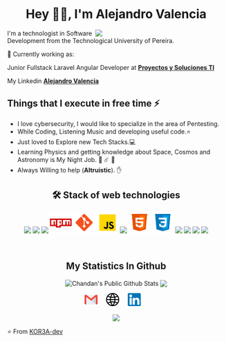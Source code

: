 
<h1 align="center"> Hey 👋🏽, I'm Alejandro Valencia </h1>

<img width="300" align="right" src="https://c.tenor.com/h9au5ifIVWYAAAAC/smudge-smudge-cat.gif">

I'm a technologist in Software Development from the Technological University of Pereira.


💼 Currently working as: 

Junior Fullstack Laravel Angular Developer at <a href="https://www.proyectosysolucionesti.com/" target="_blank"><b>Proyectos y Soluciones TI</b></a>

My Linkedin <a href="https://www.linkedin.com/in/alejandro-valencia-casta%C3%B1eda-b11719208/" target="_blank"><b>Alejandro Valencia</b></a>

## Things that I execute in free time ⚡  
  - I love cybersecurity, I would like to specialize in the area of Pentesting.
  - While Coding, Listening Music and developing useful code.⭐️
  - Just loved to Explore new Tech Stacks.💻
  - Learning Physics and getting knowledge about Space, Cosmos and Astronomy is My Night Job. 🌌 ☄️ 🔭
  - Always Willing to help (**Altruistic**). ✋

<h2 align="center">
  🛠 Stack of web technologies
</h2>
<p align="center">
<code><a href="https://ionicframework.com/" target="_blank"><img height="40" src="https://iconape.com/wp-content/files/cn/371185/svg/371185.svg"/></a></code>
<code><a href="https://angular.io/" target="_blank"><img height="40" src="https://www.svgrepo.com/show/327335/logo-angular.svg"/></a></code>
<code><a href="https://laravel.com/" target="_blank"><img height="40" src="https://upload.wikimedia.org/wikipedia/commons/9/9a/Laravel.svg"/></a></code>
<code><a href="https://www.npmjs.com/" target="_blank"><img height="50" src="https://raw.githubusercontent.com/chandan-reddy-k/chandan-reddy-k/master/assets/npm.png"></a></code>
<code><a href="https://github.com/" target="_blank"><img height="50" src="https://raw.githubusercontent.com/chandan-reddy-k/chandan-reddy-k/master/assets/git.png"></a></code>
<code><a href="https://www.javascript.com/" target="_blank"><img height="50" src="https://raw.githubusercontent.com/chandan-reddy-k/chandan-reddy-k/master/assets/js.png"></a></code>
<code><a href="https://ubuntu.com/" target="_blank"><img height="50" src="https://www.svgrepo.com/show/184138/linux.svg"></a></code>
<code><a href="https://lenguajehtml.com/" target="_blank"><img height="50" src="https://raw.githubusercontent.com/chandan-reddy-k/chandan-reddy-k/master/assets/html.png"></a></code>
<code><a href="https://devdocs.io/css/" target="_blank"><img height="50" src="https://raw.githubusercontent.com/chandan-reddy-k/chandan-reddy-k/master/assets/css.png"></a></code>
<code><a href="https://www.docker.com/" target="_blank"><img height="50" src="https://www.svgrepo.com/show/353661/docker.svg"></a></code>
<code><a href="https://www.mongodb.com/es" target="_blank"><img height="40" src="https://upload.wikimedia.org/wikipedia/commons/9/93/MongoDB_Logo.svg"/></a></code>
<code><a href="https://www.mysql.com/" target="_blank"><img height="50" src="https://www.svgrepo.com/show/303251/mysql-logo.svg"></a></code>
<code><a href="#" target="_blank"><img height="50" src="https://cdn-icons-png.flaticon.com/512/3231/3231329.png"></a></code>
</p>

<br/>

<h2 align="center">
    My Statistics In Github
</h2>

<p align="center">
<img align="center" height="165em"  src="https://github-readme-stats.vercel.app/api?username=KOR3A-dev&show_icons=true&theme=tokyonight&include_all_commits=true&count_private=true" alt="Chandan's Public Github Stats">
<img align="center" height="165em" src="https://github-readme-stats.vercel.app/api/top-langs/?username=KOR3A-dev&layout=compact&langs_count=7&theme=tokyonight"/>
</p>
<p align="center">
 <a href="mailto:alejandro.valencia3@utp.edu.co"><img src="https://github.com/chandan-reddy-k/chandan-reddy-k/blob/master/assets/gmail.svg" width="30px" alt="mail"></a> &nbsp; &nbsp;
<a href="https://kor3a-dev.github.io/Portafolio/"><img src="https://github.com/chandan-reddy-k/chandan-reddy-k/blob/master/assets/site.svg" width="30px" alt="site"></a> &nbsp; &nbsp;
 <a href="https://www.linkedin.com/in/alejandro-valencia-casta%C3%B1eda-b11719208/"><img src="https://github.com/chandan-reddy-k/chandan-reddy-k/blob/master/assets/linkedin.svg" width="30px" alt="LinkedIn"></a> &nbsp; &nbsp;
 
</p>
<p align="center">
<img align="center" src="https://github.com/KOR3A-dev/KOR3A-dev/blob/output/github-contribution-grid-snake.svg">
</p>


  
⭐️ From [KOR3A-dev](https://github.com/KOR3A-dev)
<br/>


